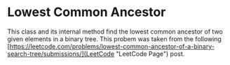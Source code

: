 # Lowest Common Ancestor
This class and its internal method find the lowest common ancestor of two given elements in a binary tree. This probem was taken from the following [https://leetcode.com/problems/lowest-common-ancestor-of-a-binary-search-tree/submissions/](LeetCode "LeetCode Page") post.